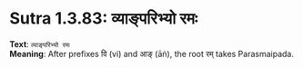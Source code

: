 # Sutra 1.3.83: व्याङ्परिभ्यो रमः

**Text**: `व्याङ्परिभ्यो रमः`  
**Meaning**: After prefixes वि (vi) and आङ् (āṅ), the root रम् takes Parasmaipada.
